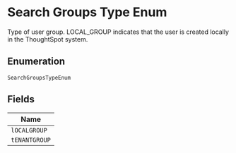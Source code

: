 
# Search Groups Type Enum

Type of user group. LOCAL_GROUP indicates that the user is created locally in the ThoughtSpot system.

## Enumeration

`SearchGroupsTypeEnum`

## Fields

| Name |
|  --- |
| `lOCALGROUP` |
| `tENANTGROUP` |

